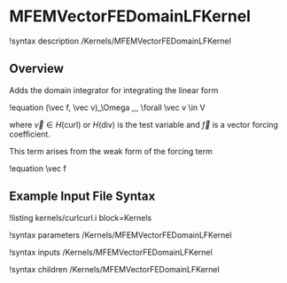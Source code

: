 # MFEMVectorFEDomainLFKernel

!syntax description /Kernels/MFEMVectorFEDomainLFKernel

## Overview

Adds the domain integrator for integrating the linear form

!equation
(\vec f, \vec v)_\Omega \,\,\, \forall \vec v \in V

where $\vec v \in H(\mathrm{curl})$ or $H(\mathrm{div})$ is the test variable and $\vec f$ is a
vector forcing coefficient.

This term arises from the weak form of the forcing term

!equation
\vec f

## Example Input File Syntax

!listing kernels/curlcurl.i block=Kernels

!syntax parameters /Kernels/MFEMVectorFEDomainLFKernel

!syntax inputs /Kernels/MFEMVectorFEDomainLFKernel

!syntax children /Kernels/MFEMVectorFEDomainLFKernel
